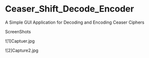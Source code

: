 # Ceaser_Shift_Decode_Encoder
A Simple GUI Application for Decoding and Encoding Ceaser Ciphers

ScreenShots

![1]Captuer.jpg

![2]Capture2.jpg
